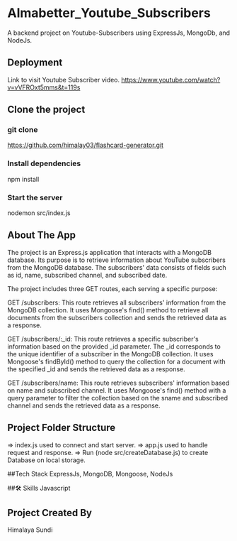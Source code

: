 # Almabetter_Youtube_Subscribers
A backend project on Youtube-Subscribers using ExpressJs, MongoDb, and NodeJs.

## Deployment
Link to visit Youtube Subscriber video.
https://www.youtube.com/watch?v=vVFROxt5mms&t=119s

## Clone the project
### git clone
https://github.com/himalay03/flashcard-generator.git

### Install dependencies
npm install

### Start the server
nodemon src/index.js

## About The App
The project is an Express.js application that interacts with a MongoDB database. Its purpose is to retrieve information about YouTube subscribers from the MongoDB database. The subscribers' data consists of fields such as id, name, subscribed channel, and subscribed date.

The project includes three GET routes, each serving a specific purpose:

GET /subscribers: This route retrieves all subscribers' information from the MongoDB collection. It uses Mongoose's find() method to retrieve all documents from the subscribers collection and sends the retrieved data as a response.

GET /subscribers/:_id: This route retrieves a specific subscriber's information based on the provided _id parameter. The _id corresponds to the unique identifier of a subscriber in the MongoDB collection. It uses Mongoose's findById() method to query the collection for a document with the specified _id and sends the retrieved data as a response.

GET /subscribers/name: This route retrieves subscribers' information based on name and subscribed channel. It uses Mongoose's find() method with a query parameter to filter the collection based on the sname and subscribed channel and sends the retrieved data as a response.

## Project Folder Structure
=> index.js used to connect and start server.
=> app.js used to handle request and response.
=> Run  (node src/createDatabase.js) to create Database on local storage.  

##Tech Stack
ExpressJs,
MongoDB,
Mongoose,
NodeJs

##🛠 Skills
Javascript

## Project Created By
Himalaya Sundi
